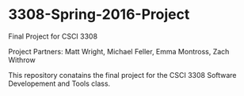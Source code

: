 # 3308-Spring-2016-Project
Final Project for CSCI 3308

Project Partners: Matt Wright, Michael Feller, Emma Montross, Zach Withrow

This repository conatains the final project for the CSCI 3308 Software Developement and Tools class.
